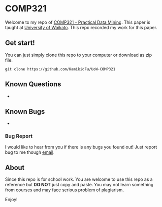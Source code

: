# COMP321

Welcome to my repo of [COMP321 - Practical Data Mining](https://paperoutlines.waikato.ac.nz/outline/COMP321-18B%20(HAM)). This paper is taught at [University of Waikato](https://www.waikato.ac.nz/). This repo recorded my work for this paper.



## Get start!

You can just simply clone this repo to your computer or download as zip file.

```shell
git clone https://github.com/KamikidFu/UoW-COMP321
```



## Known Questions

-



## Known Bugs

-

### Bug Report

I would like to hear from you if there is any bugs you found out! Just report bug to me though [email](mailto:kidfu@live.com).



## About

Since this repo is for school work. You are welcome to use this repo as a reference but **DO NOT** just copy and paste. You may not learn something from courses and may face serious problem of plagiarism.

Enjoy!
